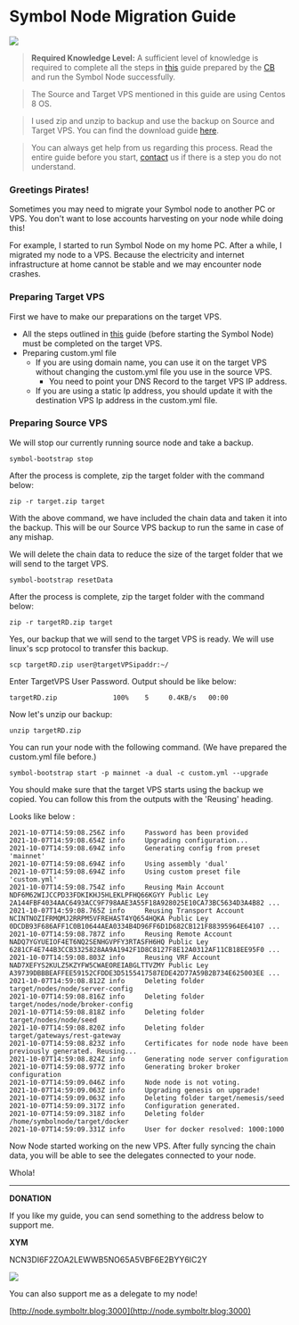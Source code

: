 
# Symbol Node Migration Guide 
![](https://i.imgur.com/uFKUcxh.png)




> **Required Knowledge Level:** 
> A sufficient level of knowledge is required to complete all the steps in [this](https://hackmd.io/Z7ErI0IZQ5Wer1s5-6wjpw) guide prepared by the [CB](http://xym.farm) and run the Symbol Node successfully.

> The Source and Target VPS mentioned in this guide are using Centos 8 OS.

> I used zip and unzip to backup and use the backup on Source and Target VPS. You can find the download guide [here](https://globedrill.com/how-to-install-zip-on-centos-8-server/).

> You can always get help from us regarding this process. Read the entire guide before you start, [contact](https://discord.gg/xymcity) us if there is a step you do not understand.

### Greetings Pirates!

Sometimes you may need to migrate your Symbol node to another PC or VPS. You don't want to lose accounts harvesting on your node while doing this!

For example, I started to run Symbol Node on my home PC. After a while, I migrated my node to a VPS. Because the electricity and internet infrastructure at home cannot be stable and we may encounter node crashes.

### Preparing Target VPS 

First we have to make our preparations on the target VPS.

* All the steps outlined in [this](https://hackmd.io/Z7ErI0IZQ5Wer1s5-6wjpw) guide (before starting the Symbol Node) must be completed on the target VPS.
* Preparing custom.yml file
    * If you are using domain name, you can use it on the target VPS without changing the custom.yml file you use in the source VPS.
      * You need to point your DNS Record to the target VPS IP address. 
     * If you are using a static Ip address, you should update it with the destination VPS Ip address in the custom.yml file.




### Preparing Source VPS

We will stop our currently running source node and take a backup.



```
symbol-bootstrap stop
```
After the process is complete, zip the target folder with the command below:

```
zip -r target.zip target
```

With the above command, we have included the chain data and taken it into the backup. This will be our Source VPS backup to run the same in case of any mishap.

We will delete the chain data to reduce the size of the target folder that we will send to the target VPS.

```
symbol-bootstrap resetData
```
After the process is complete, zip the target folder with the command below:

```
zip -r targetRD.zip target
```

Yes, our backup that we will send to the target VPS is ready. We will use linux's scp protocol to transfer this backup.

```
scp targetRD.zip user@targetVPSipaddr:~/
```
Enter TargetVPS User Password. 
Output should be like below:

```
targetRD.zip              100%    5     0.4KB/s   00:00
```
Now let's unzip our backup:


```
unzip targetRD.zip
```
You can run your node with the following command.
(We have prepared the custom.yml file before.)

```
symbol-bootstrap start -p mainnet -a dual -c custom.yml --upgrade
```

You should make sure that the target VPS starts using the backup we copied. You can follow this from the outputs with the 'Reusing' heading.

Looks like below : 

```
2021-10-07T14:59:08.256Z info     Password has been provided
2021-10-07T14:59:08.654Z info     Upgrading configuration...
2021-10-07T14:59:08.694Z info     Generating config from preset 'mainnet'
2021-10-07T14:59:08.694Z info     Using assembly 'dual'
2021-10-07T14:59:08.694Z info     Using custom preset file 'custom.yml'
2021-10-07T14:59:08.754Z info     Reusing Main Account NDF6M62WIJCCPD33FDKIKHJ5HLEKLPFHQ66KGYY Public Ley 2A144FBF4034AAC6493ACC9F798AAE3A55F18A928025E10CA73BC5634D3A4B82 ...
2021-10-07T14:59:08.765Z info     Reusing Transport Account NCINTNOZIFRMQMJ2RRPM5VFREHAST4YQ654HQKA Public Ley 0DCDB93F686AFF1C0B10644AEA0334B4D96FF6D1D682CB121F88395964E64107 ...
2021-10-07T14:59:08.787Z info     Reusing Remote Account NADQ7YGYUEIOF4ET6NQ2SENHGVPFY3RTASFH6HQ Public Ley 6281CF4E744B3CCB3325828AA9A1942F1D8C8127F8E12A0312AF11CB18EE95F0 ...
2021-10-07T14:59:08.803Z info     Reusing VRF Account NAD7XEFYS2KULZ5KZYFW5CWAEOREIABGLTTVZMY Public Ley A39739DBBBEAFFEE59152CFDDE3D5155417587EDE42D77A59B2B734E625003EE ...
2021-10-07T14:59:08.812Z info     Deleting folder target/nodes/node/server-config
2021-10-07T14:59:08.816Z info     Deleting folder target/nodes/node/broker-config
2021-10-07T14:59:08.818Z info     Deleting folder target/nodes/node/seed
2021-10-07T14:59:08.820Z info     Deleting folder target/gateways/rest-gateway
2021-10-07T14:59:08.823Z info     Certificates for node node have been previously generated. Reusing...
2021-10-07T14:59:08.824Z info     Generating node server configuration
2021-10-07T14:59:08.977Z info     Generating broker broker configuration
2021-10-07T14:59:09.046Z info     Node node is not voting.
2021-10-07T14:59:09.063Z info     Upgrading genesis on upgrade!
2021-10-07T14:59:09.063Z info     Deleting folder target/nemesis/seed
2021-10-07T14:59:09.317Z info     Configuration generated.
2021-10-07T14:59:09.318Z info     Deleting folder /home/symbolnode/target/docker
2021-10-07T14:59:09.331Z info     User for docker resolved: 1000:1000
```

Now Node started working on the new VPS. After fully syncing the chain data, you will be able to see the delegates connected to your node.

Whola! 



---
**DONATION**

If you like my guide, you can send something to the address below to support me.

**XYM**

NCN3DI6F2ZOA2LEWWB5NO65A5VBF6E2BYY6IC2Y

![](https://i.imgur.com/e3P88WU.png)


You can also support me as a delegate to my node!


[http://node.symboltr.blog:3000](http://node.symboltr.blog:3000)






